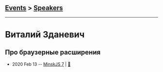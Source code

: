 ## [Events](../README.md) > [Speakers](../speakers.md)
---

# Виталий Зданевич

## Про браузерные расширения
- 2020 Feb 13 -- [MinskJS 7](https://www.youtube.com/watch?v=ybyAbTA7_Tw)  | [:notebook:](https://docs.google.com/presentation/d/1kAUPEl6E3y8LHoUaKE-DvO08syP9LsKywpftS2gxec4/edit)  
